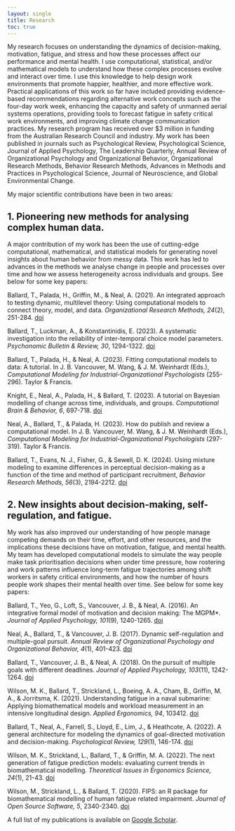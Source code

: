 ```yaml
---
layout: single
title: Research
toc: true
---
```


My research focuses on understanding the dynamics of decision-making, motivation, fatigue, and stress 
and how these processes affect our performance and mental health. I use computational, statistical, and/or mathematical 
models to understand how these complex processes evolve and interact over time. I use this knowledge 
to help design work environments that promote happier, healthier, and more effective work. Practical 
applications of this work so far have included providing evidence-based recommendations regarding 
alternative work concepts such as the four-day work week, enhancing the capacity and safety of unmanned 
aerial systems operations, providing tools to forecast fatigue in safety critical work environments, 
and improving climate change communication practices. My research program has received over $3 million 
in funding from the Australian Research Council and industry. My work has been published in journals 
such as Psychological Review, Psychological Science, Journal of Applied Psychology, The Leadership 
Quarterly, Annual Review of Organizational Psychology and Organizational Behavior, Organizational 
Research Methods, Behavior Research Methods, Advances in Methods and Practices in Psychological Science,
Journal of Neuroscience, and Global Environmental Change. 

My major scientific contributions have been in two areas:

## 1. Pioneering new methods for analysing complex human data.

A major contribution of my work has been the use of cutting-edge computational, mathematical, and statistical models for generating novel insights about human behavior
from messy data. This work has led to advances in the methods we analyse change in people and processes over time and how
we assess heterogeneity across individuals and groups. See below for some key papers:

Ballard, T., Palada, H., Griffin, M., & Neal, A. (2021). An integrated approach to testing dynamic, multilevel theory: 
Using computational models to connect theory, model, and data. _Organizational Research Methods, 24_(2), 251-284. [doi](https://journals.sagepub.com/doi/full/10.1177/1094428119881209)

Ballard, T., Luckman, A., & Konstantinidis, E. (2023). A systematic investigation into the reliability of inter-temporal choice 
model parameters. _Psychonomic Bulletin & Review, 30_, 1294-1322. [doi](https://link.springer.com/article/10.3758/s13423-022-02241-7)

Ballard, T., Palada, H., & Neal, A. (2023). Fitting computational models to data: A tutorial. In J. B. Vancouver, M. Wang, & J. M. Weinhardt (Eds.), 
_Computational Modeling for Industrial-Organizational Psychologists_ (255-296). Taylor & Francis.

Knight, E., Neal, A., Palada, H., & Ballard, T. (2023). A tutorial on Bayesian modelling of change across time, individuals, and groups.
_Computational Brain & Behavior, 6_, 697-718. [doi](https://link.springer.com/article/10.1007/s42113-023-00173-6s)

Neal, A., Ballard, T., & Palada, H. (2023). How do publish and review a computational model. In J. B. Vancouver, M. Wang, & J. M. Weinhardt (Eds.), 
_Computational Modeling for Industrial-Organizational Psychologists_ (297-319). Taylor & Francis.

Ballard, T., Evans, N. J., Fisher, G., & Sewell, D. K. (2024). Using mixture modeling to examine differences in perceptual 
decision-making as a function of the time and method of participant recruitment, _Behavior Research Methods, 56_(3), 2194-2212. [doi](https://link.springer.com/article/10.3758/s13428-023-02142-0)


## 2. New insights about decision-making, self-regulation, and fatigue.

My work has also improved our understanding of how people manage competing demands on their time, effort, and other resources, and the implications these decisions have 
on motivation, fatigue, and mental health. My team has developed computational models to simulate the way people
make task prioritisation decisions when under time pressure, how rostering and work patterns influence long-term
fatigue trajectories among shift workers in safety critical environments, and how the number of hours people work
shapes their mental health over time. See below for some key papers:

Ballard, T., Yeo, G., Loft, S., Vancouver, J. B., & Neal, A. (2016). An integrative formal model of motivation and decision making: 
The MGPM*. _Journal of Applied Psychology, 101_(9), 1240-1265. [doi](https://psycnet.apa.org/buy/2016-28692-001)

Neal, A., Ballard, T., & Vancouver, J. B. (2017). Dynamic self-regulation and multiple-goal pursuit. _Annual Review of Organizational Psychology and Organizational Behavior, 4_(1),
401-423. [doi](https://www.annualreviews.org/content/journals/10.1146/annurev-orgpsych-032516-113156)

Ballard, T., Vancouver, J. B., & Neal, A. (2018). On the pursuit of multiple goals with different deadlines. _Journal of Applied Psychology, 103_(11), 
1242-1264. [doi](https://doi.org/10.1037/apl0000304)

Wilson, M. K., Ballard, T., Strickland, L., Boeing, A. A., Cham, B., Griffin, M. A., & Jorritsma, K. (2021). Understanding fatigue in a naval submarine: Applying biomathematical models 
and workload measurement in an intensive longitudinal design. _Applied Ergonomics, 94_, 103412. [doi](https://doi.org/10.1016/j.apergo.2021.103412)

Ballard, T., Neal, A., Farrell, S., Lloyd, E., Lim, J., & Heathcote, A. (2022). A general architecture for modeling the dynamics of goal-directed motivation and decision-making. 
_Psychological Review, 129_(1), 146-174. [doi](https://psycnet.apa.org/buy/2021-86665-001)

Wilson, M. K., Strickland, L., Ballard, T., & Griffin, M. A. (2022). The next generation of fatigue prediction models: 
evaluating current trends in biomathematical modelling. _Theoretical Issues in Ergonomics Science, 24_(1), 21-43. [doi](https://doi.org/10.1080/1463922X.2022.2144962)

Wilson, M., Strickland, L., & Ballard, T. (2020). FIPS: an R package for biomathematical modelling of human fatigue related impairment. 
_Journal of Open Source Software, 5_, 2340-2340. [doi](https://doi.org/10.21105/joss.02340)


A full list of my publications is available on [Google Scholar](https://scholar.google.com.au/citations?user=czmZu04AAAAJ&hl=en).